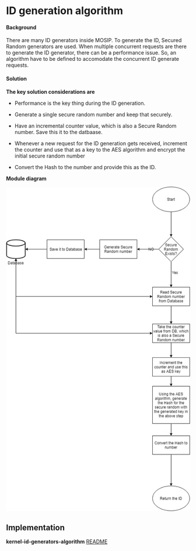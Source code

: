 ﻿# ID generation algorithm

#### Background

There are many ID generators inside MOSIP. To generate the ID, Secured Random generators are used. When multiple concurrent requests are there to generate the ID generator, there can be a performance issue. So, an algorithm have to be defined to accomodate the concurrent ID generate requests. 

#### Solution



**The key solution considerations are**


- Performance is the key thing during the ID generation. 

- Generate a single secure random number and keep that securely. 

- Have an incremental counter value, which is also a Secure Random number. Save this it to the datbaase. 

- Whenever a new request for the ID generation gets received, increment the counter and use that as a key to the AES algorithm and encrypt the initial secure random number


- Convert the Hash to the number and provide this as the ID. 


**Module diagram**



![Module Diagram](_images/kernel-id-generators-algorithm.jpg)



## Implementation


**kernel-id-generators-algorithm** [README](../../kernel/kernel-id-generators-algorithm/README.md)
